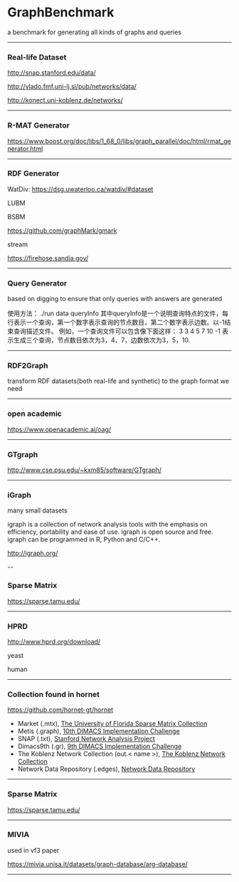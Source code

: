 # GraphBenchmark

a benchmark for generating all kinds of graphs and queries

---

### Real-life Dataset

http://snap.stanford.edu/data/

http://vlado.fmf.uni-lj.si/pub/networks/data/

http://konect.uni-koblenz.de/networks/


---

### R-MAT Generator

https://www.boost.org/doc/libs/1_68_0/libs/graph_parallel/doc/html/rmat_generator.html

---

### RDF Generator

WatDiv: https://dsg.uwaterloo.ca/watdiv/#dataset

LUBM

BSBM

https://github.com/graphMark/gmark


stream

https://firehose.sandia.gov/

---

### Query Generator

based on digging to ensure that only queries with answers are generated

使用方法：
	./run data queryInfo
其中queryInfo是一个说明查询特点的文件，每行表示一个查询，第一个数字表示查询的节点数目，第二个数字表示边数。以-1结束查询描述文件。
例如，一个查询文件可以包含像下面这样：
3 3
4 5
7 10
-1
表示生成三个查询，节点数目依次为3，4，7，边数依次为3，5，10.

---

### RDF2Graph

transform RDF datasets(both real-life and synthetic) to the graph format we need


---

### open academic

https://www.openacademic.ai/oag/

---

### GTgraph

http://www.cse.psu.edu/~kxm85/software/GTgraph/

---

### iGraph

many small datasets

igraph is a collection of network analysis tools with the emphasis on efficiency, portability and ease of use. igraph is open source and free. igraph can be programmed in R, Python and C/C++. 

http://igraph.org/

--

### Sparse Matrix

https://sparse.tamu.edu/

---

### HPRD

http://www.hprd.org/download/

yeast 

human

---

### Collection found in hornet

https://github.com/hornet-gt/hornet

- Market (.mtx), [The University of Florida Sparse Matrix Collection](https://sparse.tamu.edu/)
- Metis (.graph), [10th DIMACS Implementation Challenge](https://www.cc.gatech.edu/dimacs10/)
- SNAP (.txt), [Stanford Network Analysis Project](http://snap.stanford.edu/)
- Dimacs9th (.gr), [9th DIMACS Implementation Challenge](http://www.dis.uniroma1.it/challenge9/)
- The Koblenz Network Collection (out.< name >), [The Koblenz Network Collection](http://konect.uni-koblenz.de/)
- Network Data Repository (.edges), [Network Data Repository](http://networkrepository.com/index.php)

---

### Sparse Matrix

https://sparse.tamu.edu/

---

### MIVIA 

used in vf3 paper

https://mivia.unisa.it/datasets/graph-database/arg-database/

---


